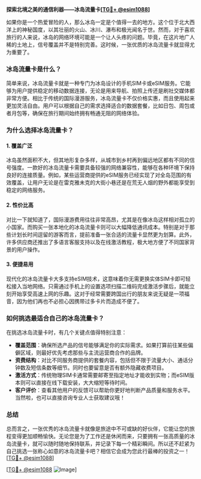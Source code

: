 **探索北境之美的通信利器——冰岛流量卡[[TG💪+ @esim1088](https://t.me/s/esim1088)]**

如果你是一个热爱冒险的人，那么冰岛一定是个值得一去的地方。这个位于北大西洋上的神秘国度，以其壮丽的火山、冰川、瀑布和极光闻名于世。然而，对于喜欢旅行的人来说，冰岛的网络环境可能是一个让人头疼的问题。毕竟，在这片地广人稀的土地上，信号覆盖并不是特别完善。这时候，一张优质的冰岛流量卡就显得尤为重要了。

### 冰岛流量卡是什么？

简单来说，冰岛流量卡就是一种专门为冰岛设计的手机SIM卡或eSIM服务。它能够为用户提供稳定的移动数据连接，无论是用来导航、拍照上传还是刷社交媒体都非常方便。相比于传统的国际漫游服务，冰岛流量卡不仅价格实惠，而且使用起来更加灵活自由。用户可以根据自己的需求选择适合的数据套餐，比如日包、周包或者月包等，确保在旅行期间始终拥有畅通无阻的网络体验。

### 为什么选择冰岛流量卡？

#### 1. **覆盖广泛**
   冰岛虽然面积不大，但其地形复杂多样，从城市到乡村再到偏远地区都有不同的信号强度。一款好的冰岛流量卡需要具备较强的网络兼容性，能够在各种环境下保持良好的连接质量。例如，某些运营商提供的eSIM服务已经实现了对全岛范围的有效覆盖，让用户无论是在雷克雅未克的大街小巷还是在荒无人烟的野外都能享受到稳定的网络服务。

#### 2. **性价比高**
   对比一下就知道了，国际漫游费用往往非常高昂，尤其是在像冰岛这样相对孤立的小国家。而购买一张本地化的冰岛流量卡则可以大幅降低通讯成本。特别是对于那些计划长时间逗留的游客而言，提前准备一张合适的流量卡显然更为划算。此外，许多供应商还推出了多语言客服支持以及在线激活教程，极大地方便了不同国家背景的用户操作。

#### 3. **便捷易用**
   现代化的冰岛流量卡大多支持eSIM技术，这意味着你无需更换实体SIM卡即可轻松接入当地网络。只需通过手机上的设置选项扫描二维码完成激活步骤后，就能立刻开始享受高速上网的乐趣。这对于经常需要跨国出行的朋友来说无疑是一项福音，因为他们再也不必担心因携带过多卡片而造成不便了。

### 如何挑选最适合自己的冰岛流量卡？

在挑选冰岛流量卡时，有几个关键点值得特别注意：

- **覆盖范围**：确保所选产品的信号能够满足你的实际需求。如果打算前往某些偏僻区域，则最好优先考虑那些与主流运营商合作的品牌。
- **资费结构**：对比不同服务商提供的套餐内容，包括但不限于流量大小、通话分钟数及短信条数等细节。同时也要留意是否有额外隐藏收费项目。
- **激活方式**：传统物理SIM卡通常需要邮寄至指定地址才能收到实物；而eSIM版本则可以直接在线下载安装，大大缩短等待时间。
- **客户评价**：查看其他用户的反馈可以帮助你更好地判断产品质量和服务水平。当然啦，也可以直接咨询专业人士获取建议哦！

### 总结

总而言之，一张优秀的冰岛流量卡就像是旅途中不可或缺的好伙伴，它能让您的旅程变得更加顺畅愉快。无论您是为了工作还是休闲而来，只要拥有一张高质量的冰岛流量卡，就可以随时随地保持联系，并记录下每一个精彩瞬间。所以还不赶紧为自己挑选一张称心如意的冰岛流量卡吧？相信它会成为您此行最棒的投资之一！[[TG💪+ @esim1088](https://t.me/s/esim1088)]

[[TG💪+ @esim1088](https://t.me/s/esim1088) ![Image](https://i.postimg.cc/4NQfJmqS/Snipaste-2025-05-13-00-14-12.png)]